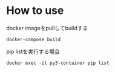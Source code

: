 # How to use

docker imageをpullしてbuildする
```
docker-compose build
```

pip listを実行する場合
```
docker exec -it py3-container pip list
```

